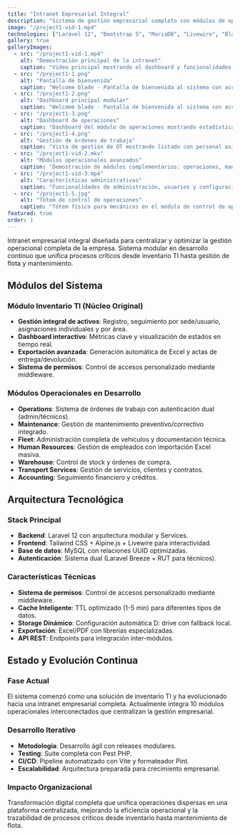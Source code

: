 ```yaml
---
title: "Intranet Empresarial Integral"
description: "Sistema de gestión empresarial completo con módulos de operaciones, mantenimiento, inventario TI, flota y recursos humanos. Proyecto en desarrollo continuo."
image: "/project1-vid-1.mp4"
technologies: ["Laravel 12", "Bootstrap 5", "MariaDB", "Livewire", "Blade"]
gallery: true
galleryImages:
  - src: "/project1-vid-1.mp4"
    alt: "Demostración principal de la intranet"
    caption: "Video principal mostrando el dashboard y funcionalidades core del sistema de inventario TI"
  - src: "/project1-1.png"
    alt: "Pantalla de bienvenida"
    caption: "Welcome blade - Pantalla de bienvenida al sistema con acceso inicial 1"
  - src: "/project1-2.png"
    alt: "Dashboard principal modular"
    caption: "Welcome blade - Pantalla de bienvenida al sistema con acceso inicial 2"
  - src: "/project1-3.png"
    alt: "Dashboard de operaciones"
    caption: "Dashboard del módulo de operaciones mostrando estadísticas de OT, personal técnico activo, OTs del mes y acceso a gestión de OT, checklist y documentación técnica"
  - src: "/project1-4.png"
    alt: "Gestión de órdenes de trabajo"
    caption: "Vista de gestión de OT mostrando listado con personal asignado, vehículo, título, descripción, fechas programadas y leyenda de iconos de tipo, prioridad y estado"
  - src: "/project1-vid-2.mkv"
    alt: "Módulos operacionales avanzados"
    caption: "Demostración de módulos complementarios: operaciones, mantenimiento y gestión de flota"
  - src: "/project1-vid-3.mp4"
    alt: "Características administrativas"
    caption: "Funcionalidades de administración, usuarios y configuración del sistema empresarial"
  - src: "/project1-5.jpg"
    alt: "Tótem de control de operaciones"
    caption: "Tótem físico para mecánicos en el módulo de control de operaciones - interfaz táctil para gestión de OT en terreno"
featured: true
order: 1
---
```


Intranet empresarial integral diseñada para centralizar y optimizar la gestión operacional completa de la empresa. Sistema modular en desarrollo continuo que unifica procesos críticos desde inventario TI hasta gestión de flota y mantenimiento.

## Módulos del Sistema

### Módulo Inventario TI (Núcleo Original)

- **Gestión integral de activos**: Registro, seguimiento por sede/usuario, asignaciones individuales y por área.
- **Dashboard interactivo**: Métricas clave y visualización de estados en tiempo real.
- **Exportación avanzada**: Generación automática de Excel y actas de entrega/devolución.
- **Sistema de permisos**: Control de accesos personalizado mediante middleware.

### Módulos Operacionales en Desarrollo

- **Operations**: Sistema de órdenes de trabajo con autenticación dual (admin/técnicos).
- **Maintenance**: Gestión de mantenimiento preventivo/correctivo integrado.
- **Fleet**: Administración completa de vehículos y documentación técnica.
- **Human Resources**: Gestión de empleados con importación Excel masiva.
- **Warehouse**: Control de stock y órdenes de compra.
- **Transport Services**: Gestión de servicios, clientes y contratos.
- **Accounting**: Seguimiento financiero y créditos.

## Arquitectura Tecnológica

### Stack Principal

- **Backend**: Laravel 12 con arquitectura modular y Services.
- **Frontend**: Tailwind CSS + Alpine.js + Livewire para interactividad.
- **Base de datos**: MySQL con relaciones UUID optimizadas.
- **Autenticación**: Sistema dual (Laravel Breeze + RUT para técnicos).

### Características Técnicas

- **Sistema de permisos**: Control de accesos personalizado mediante middleware.
- **Cache Inteligente**: TTL optimizado (1-5 min) para diferentes tipos de datos.
- **Storage Dinámico**: Configuración automática D: drive con fallback local.
- **Exportación**: Excel/PDF con librerías especializadas.
- **API REST**: Endpoints para integración inter-módulos.

## Estado y Evolución Continua

### Fase Actual

El sistema comenzó como una solución de inventario TI y ha evolucionado hacia una intranet empresarial completa. Actualmente integra 10 módulos operacionales interconectados que centralizan la gestión empresarial.

### Desarrollo Iterativo

- **Metodología**: Desarrollo ágil con releases modulares.
- **Testing**: Suite completa con Pest PHP.
- **CI/CD**: Pipeline automatizado con Vite y formateador Pint.
- **Escalabilidad**: Arquitectura preparada para crecimiento empresarial.

### Impacto Organizacional

Transformación digital completa que unifica operaciones dispersas en una plataforma centralizada, mejorando la eficiencia operacional y la trazabilidad de procesos críticos desde inventario hasta mantenimiento de flota.